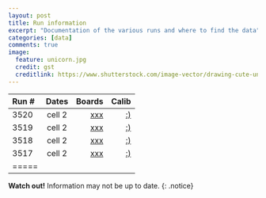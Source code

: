 ```yaml
---
layout: post
title: Run information
excerpt: "Documentation of the various runs and where to find the data"
categories: [data]
comments: true
image:
  feature: unicorn.jpg
  credit: gst
  creditlink: https://www.shutterstock.com/image-vector/drawing-cute-unicorn-icon-vector-illustration-543320308?src=541yY5w5CNVM9ra-vQoc8Q-1-45
---
```

| Run # | Dates | Boards | Calib |
|:--------|:-------:|--------:|--------:|
| 3520 | cell 2 | [xxx](run3518-boards) | [:)](https://github.com/crogan/VMM2_Calibration/tree/master/CALIBRATIONS/Apr22_17) |
| 3519 | cell 2 | [xxx](run3518-boards) | [:)](https://github.com/crogan/VMM2_Calibration/tree/master/CALIBRATIONS/Apr22_17) |
| 3518 | cell 2 | [xxx](run3518-boards) | [:)](https://github.com/crogan/VMM2_Calibration/tree/master/CALIBRATIONS/Apr22_17) |
| 3517 | cell 2 | [xxx](run3515-boards) | [:)](https://github.com/crogan/VMM2_Calibration/tree/master/CALIBRATIONS/Apr12_17) |
|=====

**Watch out!** Information may not be up to date.
{: .notice}

